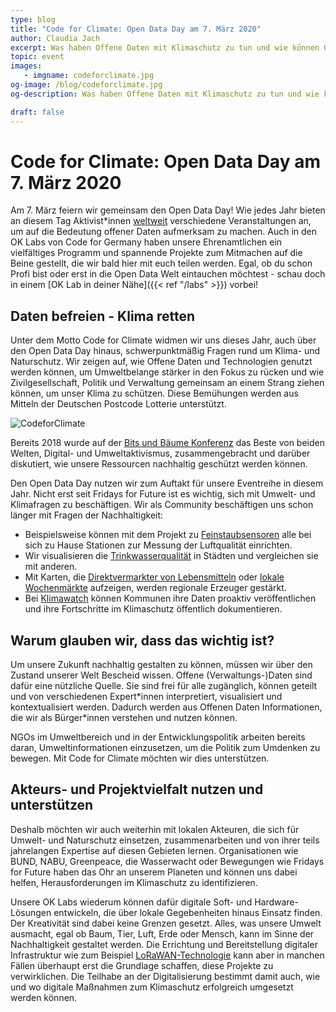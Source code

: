 ```yaml
---
type: blog
title: "Code for Climate: Open Data Day am 7. März 2020"
author: Claudia Jach
excerpt: Was haben Offene Daten mit Klimaschutz zu tun und wie können Offene Daten Naturschutz begünstigen? Diesen und weiteren Fragen wollen wir uns dieses Jahr unter dem Motto „Code for Climate“ widmen. Kickoff ist der Open Data Day am 7. März!
topic: event
images:
   - imgname: codeforclimate.jpg
og-image: /blog/codeforclimate.jpg
og-description: Was haben Offene Daten mit Klimaschutz zu tun und wie können Offene Daten Naturschutz begünstigen? Diesen und weiteren Fragen wollen wir uns dieses Jahr unter dem Motto „Code for Climate“ widmen. Kickoff ist der Open Data Day am 7. März!

draft: false
---
```


# Code for Climate: Open Data Day am 7. März 2020

Am 7. März feiern wir gemeinsam den Open Data Day! Wie jedes Jahr bieten an diesem Tag Aktivist\*innen [weltweit](https://opendataday.org/de/#map) verschiedene Veranstaltungen an, um auf die Bedeutung offener Daten aufmerksam zu machen. Auch in den OK Labs von Code for Germany haben unsere Ehrenamtlichen ein vielfältiges Programm und spannende Projekte zum Mitmachen auf die Beine gestellt, die wir bald hier mit euch teilen werden. Egal, ob du schon Profi bist oder erst in die Open Data Welt eintauchen möchtest - schau doch in einem [OK Lab in deiner Nähe]({{< ref "/labs" >}}) vorbei!

## Daten befreien - Klima retten

Unter dem Motto Code for Climate widmen wir uns dieses Jahr, auch über den Open Data Day hinaus, schwerpunktmäßig Fragen rund um Klima- und Naturschutz. Wir zeigen auf, wie Offene Daten und Technologien genutzt werden können, um Umweltbelange stärker in den Fokus zu rücken und wie Zivilgesellschaft, Politik und Verwaltung gemeinsam an einem Strang ziehen können, um unser Klima zu schützen. Diese Bemühungen werden aus Mitteln der Deutschen Postcode Lotterie unterstützt.

![CodeforClimate](/assets/blog/codeforclimate.jpg)

Bereits 2018 wurde auf der [Bits und Bäume Konferenz](https://okfn.de/blog/2019/07/bits-und-baeume-publikation/) das Beste von beiden Welten, Digital- und Umweltaktivismus, zusammengebracht und darüber diskutiert, wie unsere Ressourcen nachhaltig geschützt werden können.

Den Open Data Day nutzen wir zum Auftakt für unsere Eventreihe in diesem Jahr. Nicht erst seit Fridays for Future ist es wichtig, sich mit Umwelt- und Klimafragen zu beschäftigen. Wir als Community beschäftigen uns schon länger mit Fragen der Nachhaltigkeit:

* Beispielsweise können mit dem Projekt zu [Feinstaubsensoren](https://luftdaten.info/) alle bei sich zu Hause Stationen zur Messung der Luftqualität einrichten.
* Wir visualisieren die [Trinkwasserqualität](https://trinkwasser.codefor.de/) in Städten und vergleichen sie mit anderen.
* Mit Karten, die [Direktvermarkter von Lebensmitteln](https://farmshops.eu/) oder [lokale Wochenmärkte](https://wo-ist-markt.de/#karlsruhe) aufzeigen, werden regionale Erzeuger gestärkt.
* Bei [Klimawatch](https://klimawatch.codefor.de/) können Kommunen ihre Daten proaktiv veröffentlichen und ihre Fortschritte im Klimaschutz öffentlich dokumentieren.

## Warum glauben wir, dass das wichtig ist?

Um unsere Zukunft nachhaltig gestalten zu können, müssen wir über den Zustand unserer Welt Bescheid wissen. Offene (Verwaltungs-)Daten sind dafür eine nützliche Quelle. Sie sind frei für alle zugänglich, können geteilt und von verschiedenen Expert\*innen interpretiert, visualisiert und kontextualisiert werden. Dadurch werden aus Offenen Daten Informationen, die wir als Bürger\*innen verstehen und nutzen können.

NGOs im Umweltbereich und in der Entwicklungspolitik arbeiten bereits daran, Umweltinformationen einzusetzen, um die Politik zum Umdenken zu bewegen. Mit Code for Climate möchten wir dies unterstützen.

## Akteurs- und Projektvielfalt nutzen und unterstützen

Deshalb möchten wir auch weiterhin mit lokalen Akteuren, die sich für Umwelt- und Naturschutz einsetzen, zusammenarbeiten und von ihrer teils jahrelangen Expertise auf diesen Gebieten lernen. Organisationen wie BUND, NABU, Greenpeace, die Wasserwacht oder Bewegungen wie Fridays for Future haben das Ohr an unserem Planeten und können uns dabei helfen, Herausforderungen im Klimaschutz zu identifizieren.

Unsere OK Labs wiederum können dafür digitale Soft- und Hardware-Lösungen entwickeln, die über lokale Gegebenheiten hinaus Einsatz finden. Der Kreativität sind dabei keine Grenzen gesetzt. Alles, was unsere Umwelt ausmacht, egal ob Baum, Tier, Luft, Erde oder Mensch, kann im Sinne der Nachhaltigkeit gestaltet werden. Die Errichtung und Bereitstellung digitaler Infrastruktur wie zum Beispiel [LoRaWAN-Technologie](https://media.ccc.de/v/bub2018-140-smart_country_lorawan) kann aber in manchen Fällen überhaupt erst die Grundlage schaffen, diese Projekte zu verwirklichen. Die Teilhabe an der Digitalisierung bestimmt damit auch, wie und wo digitale Maßnahmen zum Klimaschutz erfolgreich umgesetzt werden können.
